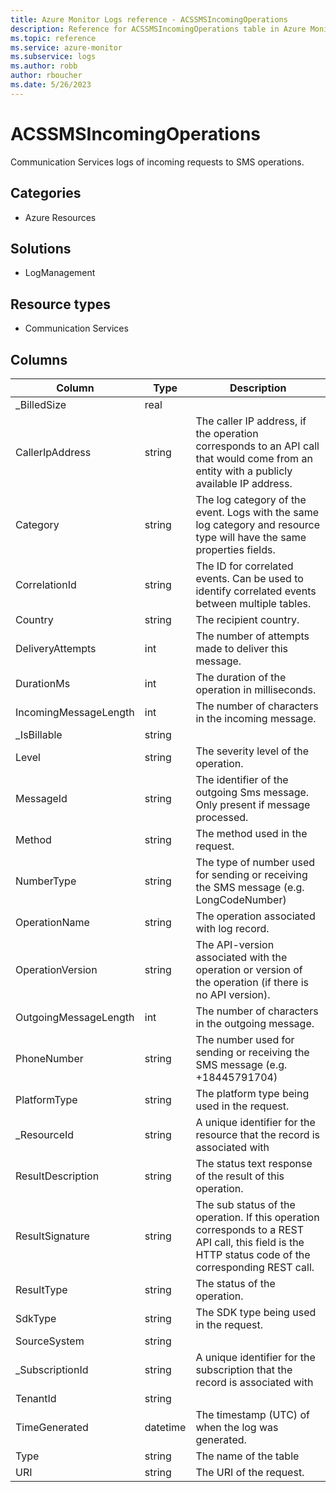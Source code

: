 ```yaml
---
title: Azure Monitor Logs reference - ACSSMSIncomingOperations
description: Reference for ACSSMSIncomingOperations table in Azure Monitor Logs.
ms.topic: reference
ms.service: azure-monitor
ms.subservice: logs
ms.author: robb
author: rboucher
ms.date: 5/26/2023
---
```


# ACSSMSIncomingOperations

 Communication Services logs of incoming requests to SMS operations.

## Categories

- Azure Resources
## Solutions

- LogManagement
## Resource types

- Communication Services




## Columns

| Column | Type | Description |
| --- | --- | --- |
| _BilledSize | real |  |
| CallerIpAddress | string | The caller IP address, if the operation corresponds to an API call that would come from an entity with a publicly available IP address. |
| Category | string | The log category of the event. Logs with the same log category and resource type will have the same properties fields. |
| CorrelationId | string | The ID for correlated events. Can be used to identify correlated events between multiple tables. |
| Country | string | The recipient country. |
| DeliveryAttempts | int | The number of attempts made to deliver this message. |
| DurationMs | int | The duration of the operation in milliseconds. |
| IncomingMessageLength | int | The number of characters in the incoming message. |
| _IsBillable | string |  |
| Level | string | The severity level of the operation. |
| MessageId | string | The identifier of the outgoing Sms message. Only present if message processed. |
| Method | string | The method used in the request. |
| NumberType | string | The type of number used for sending or receiving the SMS message (e.g. LongCodeNumber) |
| OperationName | string | The operation associated with log record. |
| OperationVersion | string | The API-version associated with the operation or version of the operation (if there is no API version). |
| OutgoingMessageLength | int | The number of characters in the outgoing message. |
| PhoneNumber | string | The number used for sending or receiving the SMS message (e.g. +18445791704) |
| PlatformType | string | The platform type being used in the request. |
| _ResourceId | string | A unique identifier for the resource that the record is associated with |
| ResultDescription | string | The status text response of the result of this operation. |
| ResultSignature | string | The sub status of the operation. If this operation corresponds to a REST API call, this field is the HTTP status code of the corresponding REST call. |
| ResultType | string | The status of the operation. |
| SdkType | string | The SDK type being used in the request. |
| SourceSystem | string |  |
| _SubscriptionId | string | A unique identifier for the subscription that the record is associated with |
| TenantId | string |  |
| TimeGenerated | datetime | The timestamp (UTC) of when the log was generated. |
| Type | string | The name of the table |
| URI | string | The URI of the request. |
